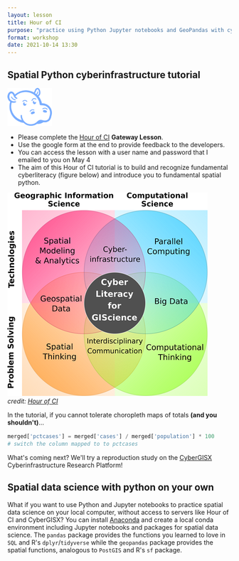 ```yaml
---
layout: lesson
title: Hour of CI
purpose: "practice using Python Jupyter notebooks and GeoPandas with cyberinfrastructure"
format: workshop
date: 2021-10-14 13:30
---
```


## Spatial Python cyberinfrastructure tutorial

<img src="/assets/hourofCI.png" width=100>

- Please complete the [Hour of CI](https://www.hourofci.org/) **Gateway Lesson**.
- Use the google form at the end to provide feedback to the developers.
- You can access the lesson with a user name and password that I emailed to you on May 4
- The aim of this Hour of CI tutorial is to build and recognize fundamental cyberliteracy (figure below) and introduce you to fundamental spatial python.

![cyber literacy from Hour of CI](/assets/cyberliteracyareas.png) <br> *credit: [Hour of CI](https://www.hourofci.org/)*

In the tutorial, if you cannot tolerate choropleth maps of totals **(and you shouldn't)**...

```python
merged['pctcases'] = merged['cases'] / merged['population'] * 100
# switch the column mapped to to pctcases
```

What's coming next? We'll try a reproduction study on the [CyberGISX](https://cybergis.illinois.edu/) Cyberinfrastructure Research Platform!

## Spatial data science with python on your own

What if you want to use Python and Jupyter notebooks to practice spatial data science on your local computer, without access to servers like Hour of CI and CyberGISX? You can install [Anaconda](https://www.anaconda.com/) and create a local conda environment including Jupyter notebooks and packages for spatial data science. The `pandas` package provides the functions you learned to love in `SQL` and R's `dplyr`/`tidyverse` while the `geopandas` package provides the spatial functions, analogous to `PostGIS` and R's `sf` package.
